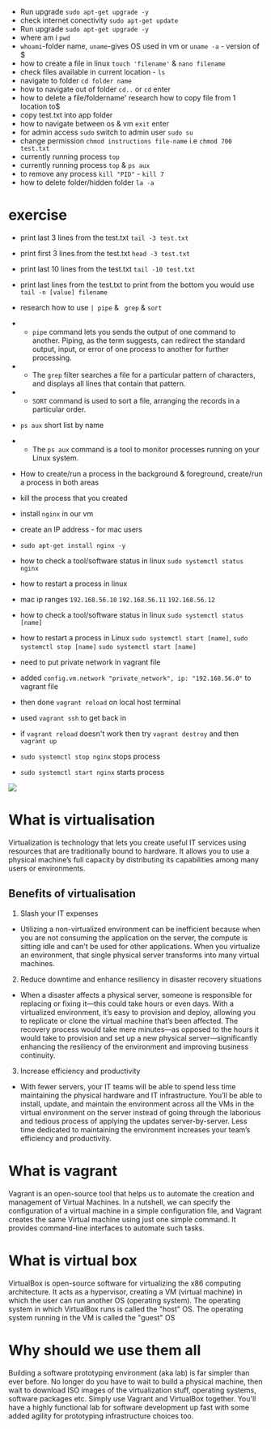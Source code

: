 - Run upgrade `sudo apt-get upgrade -y`
- check internet conectivity  `sudo apt-get update`
- Run upgrade `sudo apt-get upgrade -y`
- where am i `pwd`
- `whoami`-folder name, `uname`-gives OS used in vm or `uname -a` - version of $
- how to create a file in linux `touch 'filename'` & `nano filename`
- check files available in current location - `ls`
- navigate to folder `cd folder name`
- how to navigate out of folder `cd..` or `cd` enter
- how to delete a file/foldername' research how to copy file from 1 location to$
- copy test.txt into app folder
- how to navigate between os & vm `exit` enter
- for admin access `sudo` switch to admin user `sudo su`
- change permission `chmod instructions file-name` i.e `chmod 700 test.txt`
- currently running process `top`
- currently running process `top` & `ps aux`
- to remove any process `kill "PID"` - `kill 7`
- how to delete folder/hidden folder `la -a`



# exercise
- print last 3 lines from the test.txt
`tail -3 test.txt`
- print first 3 lines from the test.txt
`head -3 test.txt`
- print last 10 lines from the test.txt
`tail -10 test.txt`
- print last lines from the test.txt
to print from the bottom you would use `tail -n [value] filename`
- research how to use `| pipe` & ` grep` & `sort`
- - `pipe` command lets you sends the output of one command to another. Piping, as the term suggests, can redirect the standard output, input, or error of one process to another for further processing.
- - The `grep` filter searches a file for a particular pattern of characters, and displays all lines that contain that pattern.
- - `SORT` command is used to sort a file, arranging the records in a particular order. 
- `ps aux` short list by name
- - The `ps aux` command is a tool to monitor processes running on your Linux system.
- How to create/run a process in the background & foreground, create/run a process in both areas
- kill the process that you created


- install `nginx` in our vm
- create an IP address - for mac users
- `sudo apt-get install nginx -y`
- how to check a tool/software status in linux `sudo systemctl status nginx`
- how to restart a process in linux 
- mac ip ranges `192.168.56.10` `192.168.56.11` `192.168.56.12`
- how to check a tool/software status in linux `sudo systemctl status [name]`
- how to restart a process in Linux `sudo systemctl start [name]`, `sudo systemctl stop [name]` `sudo systemctl start [name]`
- need to put private network in vagrant file
- added `config.vm.network "private_network", ip: "192.168.56.0"` to vagrant file
- then done `vagrant reload` on local host terminal
- used `vagrant ssh` to get back in
- if `vagrant reload` doesn't work then try `vagrant destroy` and then `vagrant up`
- `sudo systemctl stop nginx` stops process
- `sudo systemctl start nginx` starts process


![](images/dev_eng.png)


# What is virtualisation
Virtualization is technology that lets you create useful IT services using resources that are traditionally bound to hardware. It allows you to use a physical machine’s full capacity by distributing its capabilities among many users or environments.

## Benefits of virtualisation
1. Slash your IT expenses
- Utilizing a non-virtualized environment can be inefficient because when you are not consuming the application on the server, the compute is sitting idle and can't be used for other applications. When you virtualize an environment, that single physical server transforms into many virtual machines.

2. Reduce downtime and enhance resiliency in disaster recovery situations
- When a disaster affects a physical server, someone is responsible for replacing or fixing it—this could take hours or even days. With a virtualized environment, it’s easy to provision and deploy, allowing you to replicate or clone the virtual machine that’s been affected. The recovery process would take mere minutes—as opposed to the hours it would take to provision and set up a new physical server—significantly enhancing the resiliency of the environment and improving business continuity.

3. Increase efficiency and productivity
- With fewer servers, your IT teams will be able to spend less time maintaining the physical hardware and IT infrastructure. You’ll be able to install, update, and maintain the environment across all the VMs in the virtual environment on the server instead of going through the laborious and tedious process of applying the updates server-by-server. Less time dedicated to maintaining the environment increases your team’s efficiency and productivity.

# What is vagrant
Vagrant is an open-source tool that helps us to automate the creation and management of Virtual Machines. In a nutshell, we can specify the configuration of a virtual machine in a simple configuration file, and Vagrant creates the same Virtual machine using just one simple command. It provides command-line interfaces to automate such tasks. 

# What is virtual box
VirtualBox is open-source software for virtualizing the x86 computing architecture. It acts as a hypervisor, creating a VM (virtual machine) in which the user can run another OS (operating system). The operating system in which VirtualBox runs is called the "host" OS. The operating system running in the VM is called the "guest" OS

# Why should we use them all
Building a software prototyping environment (aka lab) is far simpler than ever before. No longer do you have to wait to build a physical machine, then wait to download ISO images of the virtualization stuff, operating systems, software packages etc.
Simply use Vagrant and VirtualBox together. You'll have a highly functional lab for software development up fast with some added agility for prototyping infrastructure choices too.